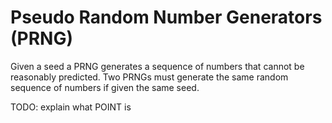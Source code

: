 # Pseudo Random Number Generators (PRNG)

Given a seed a PRNG generates a sequence of numbers that cannot be reasonably predicted. Two PRNGs must generate the same random sequence of numbers if  given the same seed.

TODO: explain what POINT is